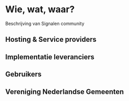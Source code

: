 # Wie, wat, waar?

Beschrijving van Signalen  community

## Hosting & Service providers

## Implementatie leveranciers

## Gebruikers

## Vereniging Nederlandse Gemeenten





